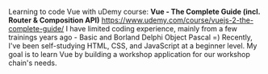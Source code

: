 Learning to code Vue with uDemy course: **Vue - The Complete Guide (incl. Router & Composition API)** https://www.udemy.com/course/vuejs-2-the-complete-guide/
I have limited coding experience, mainly from a few trainings years ago - Basic and Borland Delphi Object Pascal =)
Recently, I've been self-studying HTML, CSS, and JavaScript at a beginner level. My goal is to learn Vue by building a workshop application for our workshop chain's needs.
